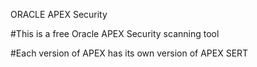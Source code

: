 ORACLE APEX Security

#This is a free Oracle APEX Security scanning tool

#Each version of APEX has its own version of APEX SERT
